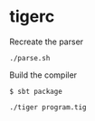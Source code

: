tigerc
======

Recreate the parser

```
./parse.sh

```

Build the compiler

```
$ sbt package

```

```
./tiger program.tig
```
